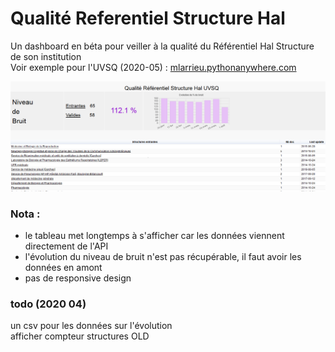 # Qualité Referentiel Structure Hal
Un dashboard en béta pour veiller à la qualité du Référentiel Hal Structure de son institution <br />
Voir exemple pour l'UVSQ (2020-05) : [mlarrieu.pythonanywhere.com](http://mlarrieu.pythonanywhere.com/)<br />

![snap](static/snapshot.png)


### Nota : 
- le tableau met longtemps à s'afficher car les données viennent directement de l'API 
- l'évolution du niveau de bruit n'est pas récupérable, il faut avoir les données en amont
- pas de responsive design

### todo (2020 04)
un csv pour les données sur l'évolution <br>
afficher compteur structures OLD

